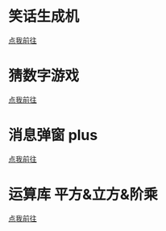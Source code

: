  <!-- 注意：本md文件使用Markdown和html混合编写-->
# 笑话生成机
  <a href = "./joke_generator(笑话生成机)/index.html">
  <p>点我前往</p>
  </a>

# 猜数字游戏
  <a href = "./number_game(猜数字游戏)/number_game.html">
  <p>点我前往</p>
  </a>

# 消息弹窗 plus
  <a href = "./function/msg-box_plus(消息弹窗plus版)/index.html">
  <p>点我前往</p>
  </a>

# 运算库 平方&立方&阶乘
  <a href = "./function/function-library/function-library.html">
  <p>点我前往</p>
  </a>

